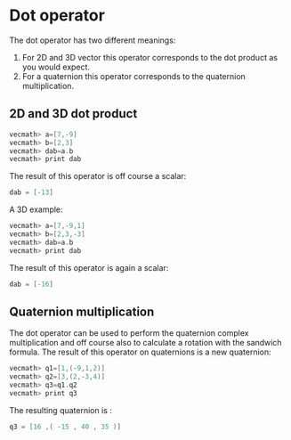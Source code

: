 # Dot operator

The dot operator has two different meanings:

1. For 2D and 3D vector this operator corresponds to the dot product as you would expect.
2. For a quaternion this operator corresponds to the quaternion multiplication.

## 2D and 3D dot product

```cpp
vecmath> a=[7,-9]
vecmath> b=[2,3]
vecmath> dab=a.b
vecmath> print dab
```

The result of this operator is off course a scalar:

```cpp
dab = [-13]
```

A 3D example:

```cpp
vecmath> a=[7,-9,1]
vecmath> b=[2,3,-3]
vecmath> dab=a.b
vecmath> print dab
```

The result of this operator is again a scalar:

```cpp
dab = [-16]
```

## Quaternion multiplication

The dot operator can be used to perform the quaternion complex multiplication and off course also to
calculate a rotation with the sandwich formula. The result of this operator on quaternions is a new
quaternion:

```cpp
vecmath> q1=[1,(-9,1,2)]
vecmath> q2=[3,(2,-3,4)]
vecmath> q3=q1.q2
vecmath> print q3
```

The resulting quaternion is :

```cpp
q3 = [16 ,( -15 , 40 , 35 )]
```